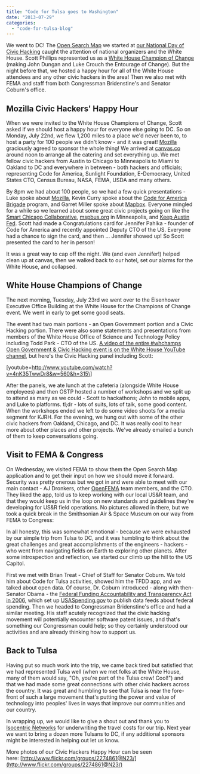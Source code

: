 ```yaml
---
title: "Code for Tulsa goes to Washington"
date: "2013-07-29"
categories: 
  - "code-for-tulsa-blog"
---
```


We went to DC! The [Open Search Map](http://codefortulsa.github.io/open-search-map) we started at [our National Day of Civic Hacking](http://www.hackforchange.org/national-day-civic-hacking-tulsa) caught the attention of national organizers and the White House. Scott Phillips represented us as a [White House Champion of Change](http://www.whitehouse.gov/champions) (making John Dungan and Luke Crouch the Entourage of Change). But the night before that, we hosted a happy hour for all of the White House attendees and any other civic hackers in the area! Then we also met with FEMA and staff from both Congressman Bridenstine's and Senator Coburn's office.

## Mozilla Civic Hackers' Happy Hour

<!-- ![](images/9371816995_38f7dda738_z.jpg) -->

When we were invited to the White House Champions of Change, Scott asked if we should host a happy hour for everyone else going to DC. So on Monday, July 22nd, we flew 1,200 miles to a place we'd never been to, to host a party for 100 people we didn't know - and it was great! [Mozilla](http://mozilla.org) graciously agreed to sponsor the whole thing! We arrived at [canvas.co](http://canvas.co/) around noon to arrange all the catering and set everything up. We met fellow civic hackers from Austin to Chicago to Minneapolis to Miami to Oakland to DC and everywhere in between - both hackers and officials; representing Code for America, Sunlight Foundation, E-Democracy, United States CTO, Census Bureau, NASA, FEMA, USDA and many others.

<!-- ![](images/9374585812_8752c3cea7_z.jpg) -->

By 8pm we had about 100 people, so we had a few quick presentations - Luke spoke about [Mozilla](http://mozilla.org), Kevin Curry spoke about the [Code for America Brigade](http://brigade.codeforamerica.org/) program, and Garret Miller spoke about [Mapbox](http://www.mapbox.com/). Everyone mingled for a while so we learned about some great civic projects going on like the [Smart Chicago Collaborative](http://www.smartchicagocollaborative.org/), [mspbus.org](http://mspbus.org/) in Minneapolis, and [Keep Austin Fed](http://www.keepaustinfed.org/). Scott had made a Congratulations card for Jennifer Pahlka - founder of Code for America and recently appointed Deputy CTO of the US. Everyone had a chance to sign the card, and then ... Jennifer showed up! So Scott presented the card to her in person!

<!-- ![](images/9374588812_959479e328.jpg) -->

It was a great way to cap off the night. We (and even Jennifer!) helped clean up at canvas, then we walked back to our hotel, set our alarms for the White House, and collapsed.

## White House Champions of Change

The next morning, Tuesday, July 23rd we went over to the Eisenhower Executive Office Building at the White House for the Champions of Change event. We went in early to get some good seats.

<!-- ![](images/9375054592_27986f51d0_z.jpg) -->

The event had two main portions - an Open Government portion and a Civic Hacking portion. There were also some statements and presentations from members of the White House Office of Science and Technology Policy including Todd Park - CTO of the US. [A video of the entire #whchamps Open Government & Civic Hacking event is on the White House YouTube channel](http://youtu.be/4nK35TwwDr8), but here's the Civic Hacking panel including Scott:

\[youtube=http://www.youtube.com/watch?v=4nK35TwwDr8&w=560&h=315\]

After the panels, we ate lunch at the cafeteria (alongside White House employees) and then OSTP hosted a number of workshops and we split up to attend as many as we could - Scott to hackathons; John to mobile apps, and Luke to platforms. tl;dr - lots of suits, lots of talk, some good content. When the workshops ended we left to do some video shoots for a media segment for KJRH. For the evening, we hung out with some of the other civic hackers from Oakland, Chicago, and DC. It was really cool to hear more about other places and other projects. We've already emailed a bunch of them to keep conversations going.

## Visit to FEMA & Congress

On Wednesday, we visited FEMA to show them the Open Search Map application and to get their input on how we should move it forward. Security was pretty onerous but we got in and were able to meet with our main contact - AJ Dronkers, other [OpenFEMA](http://www.fema.gov/openfema) team members, and the CTO. They liked the app, told us to keep working with our local US&R team, and that they would keep us in the loop on new standards and guidelines they're developing for US&R field operations. No pictures allowed in there, but we took a quick break in the Smithsonian Air & Space Museum on our way from FEMA to Congress:

<!-- ![](images/9375362142_8ea3f17041_z.jpg) -->

In all honesty, this was somewhat emotional - because we were exhausted by our simple trip from Tulsa to DC, and it was humbling to think about the great challenges and great accomplishments of the engineers - hackers - who went from navigating fields on Earth to exploring other planets. After some introspection and reflection, we started our climb up the hill to the US Capitol.

<!-- ![](images/9372632637_ef50f3e060.jpg) -->

First we met with Brian Treat - Chief of Staff for Senator Coburn. We told him about Code for Tulsa activities, showed him the TFDD app, and we talked about open data. Of course, Dr. Coburn introduced - along with then-Senator Obama - the [Federal Funding Accountability and Transparency Act in 2006](https://en.wikipedia.org/wiki/Federal_Funding_Accountability_and_Transparency_Act_of_2006), which set up [USASpending.gov](http://www.usaspending.gov/) to publish data feeds about federal spending. Then we headed to Congressman Bridenstine's office and had a similar meeting. His staff acutely recognized that the civic hacking movement will potentially encounter software patent issues, and that's something our Congressman could help; so they certainly understood our activities and are already thinking how to support us.

## Back to Tulsa

Having put so much work into the trip, we came back tired but satisfied that we had represented Tulsa well (when we met folks at the White House, many of them would say, "Oh, you're part of the Tulsa crew! Cool!") and that we had made some great connections with other civic hackers across the country. It was great and humbling to see that Tulsa is near the fore-front of such a large movement that's putting the power and value of technology into peoples' lives in ways that improve our communities and our country.

In wrapping up, we would like to give a shout out and thank you to [Isocentric Networks](http://www.isocentric.com "Isocentric Networks") for underwriting the travel costs for our trip. Next year we want to bring a dozen more Tulsans to DC, if any additional sponsors might be interested in helping out let us know.

More photos of our Civic Hackers Happy Hour can be seen here: [http://www.flickr.com/groups/2274861@N23/](http://www.flickr.com/groups/2274861@N23/)
